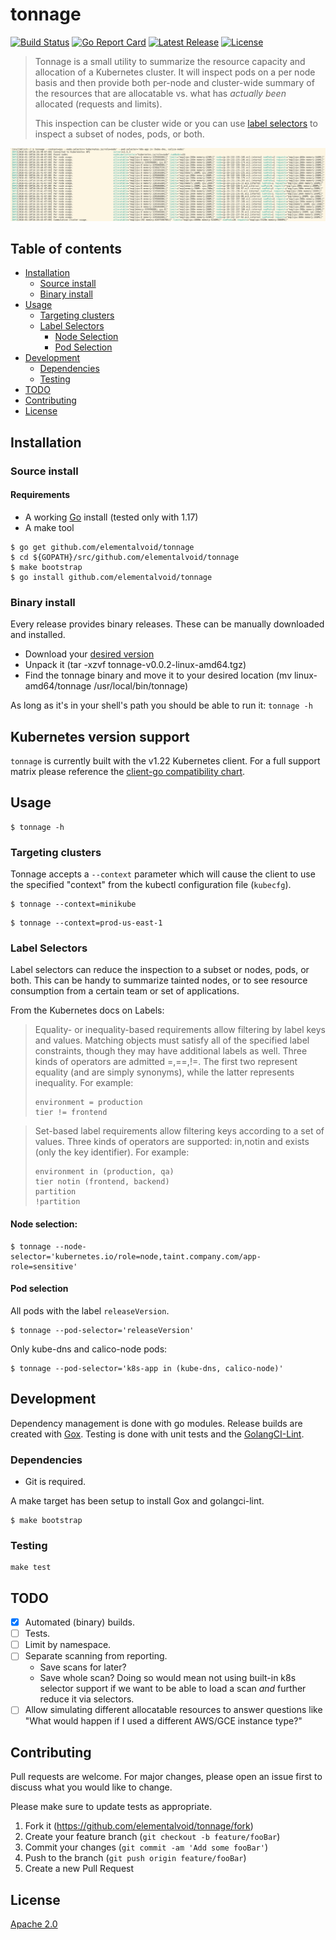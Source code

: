 # tonnage
[![Build Status](https://img.shields.io/travis/elementalvoid/tonnage.svg)](https://travis-ci.org/elementalvoid/tonnage)
[![Go Report Card](https://goreportcard.com/badge/github.com/elementalvoid/tonnage)](https://goreportcard.com/report/github.com/elementalvoid/tonnage)
[![Latest Release](https://img.shields.io/github/release/elementalvoid/tonnage.svg)](https://github.com/elementalvoid/tonnage/releases)
[![License](https://img.shields.io/github/license/elementalvoid/tonnage.svg)](https://github.com/elementalvoid/tonnage/blob/master/LICENSE)

>Tonnage is a small utility to summarize the resource capacity and allocation of a Kubernetes cluster.
>It will inspect pods on a per node basis and then provide both per-node and cluster-wide summary of
>the resources that are allocatable vs. what has _actually been_ allocated (requests and limits).
>
>This inspection can be cluster wide or you can use
>[label selectors](https://kubernetes.io/docs/concepts/overview/working-with-objects/labels/) to
>inspect a subset of nodes, pods, or both.

![](screenshot.png)

## Table of contents
  * [Installation](#installation)
     * [Source install](#source-install)
     * [Binary install](#binary-install)
  * [Usage](#usage)
     * [Targeting clusters](#targeting-clusters)
     * [Label Selectors](#label-selectors)
        * [Node Selection](#node-selection)
        * [Pod Selection](#pod-selection)
  * [Development](#development)
    * [Dependencies](#dependencies)
    * [Testing](#testing)
  * [TODO](#todo)
  * [Contributing](#contributing)
  * [License](#license)

## Installation

### Source install
#### Requirements

* A working [Go](https://golang.org/) install (tested only with 1.17)
* A make tool

```
$ go get github.com/elementalvoid/tonnage
$ cd ${GOPATH}/src/github.com/elementalvoid/tonnage
$ make bootstrap
$ go install github.com/elementalvoid/tonnage
```

### Binary install
Every release provides binary releases. These can be manually downloaded and installed.

* Download your [desired version](https://github.com/elementalvoid/tonnage/releases)
* Unpack it (tar -xzvf tonnage-v0.0.2-linux-amd64.tgz)
* Find the tonnage binary and move it to your desired location
(mv linux-amd64/tonnage /usr/local/bin/tonnage)

As long as it's in your shell's path you should be able to run it: `tonnage -h`

## Kubernetes version support

`tonnage` is currently built with the v1.22 Kubernetes client. For a full support matrix please
reference the [client-go compatibility chart](https://github.com/kubernetes/client-go#compatibility-matrix). 

## Usage

```
$ tonnage -h 
```

### Targeting clusters
Tonnage accepts a `--context` parameter which will cause the client to use the specified "context"
from the kubectl configuration file (`kubecfg`).
```
$ tonnage --context=minikube
```
```
$ tonnage --context=prod-us-east-1
```

### Label Selectors
Label selectors can reduce the inspection to a subset or nodes, pods, or both. This can be handy to
summarize tainted nodes, or to see resource consumption from a certain team or set of applications.

From the Kubernetes docs on Labels:
>Equality- or inequality-based requirements allow filtering by label keys and values. Matching objects
>must satisfy all of the specified label constraints, though they may have additional labels as well.
>Three kinds of operators are admitted =,==,!=. The first two represent equality (and are simply
>synonyms), while the latter represents inequality. For example:
>```
>environment = production
>tier != frontend
>```

>Set-based label requirements allow filtering keys according to a set of values. Three kinds of
>operators are supported: in,notin and exists (only the key identifier). For example:
>```
>environment in (production, qa)
>tier notin (frontend, backend)
>partition
>!partition
>```

#### Node selection:
```
$ tonnage --node-selector='kubernetes.io/role=node,taint.company.com/app-role=sensitive'
```

#### Pod selection
All pods with the label `releaseVersion`.
```
$ tonnage --pod-selector='releaseVersion'
```

Only kube-dns and calico-node pods:
```
$ tonnage --pod-selector='k8s-app in (kube-dns, calico-node)'
```

## Development
Dependency management is done with go modules. Release builds are created with
[Gox](https://github.com/mitchellh/gox). Testing is done with unit tests and the
[GolangCI-Lint](https://github.com/golangci/golangci-lint).

### Dependencies

* Git is required.

A make target has been setup to install Gox and golangci-lint.
```
$ make bootstrap
```

### Testing
```
make test
```

## TODO
- [x] Automated (binary) builds.
- [ ] Tests.
- [ ] Limit by namespace.
- [ ] Separate scanning from reporting.
  * Save scans for later?
  * Save whole scan? Doing so would mean not using built-in k8s selector support if we want to be
  able to load a scan _and_ further reduce it via selectors.
- [ ] Allow simulating different allocatable resources to answer questions like "What would happen
if I used a different AWS/GCE instance type?"

## Contributing
Pull requests are welcome. For major changes, please open an issue first to discuss what you would
like to change.

Please make sure to update tests as appropriate.

1. Fork it (<https://github.com/elementalvoid/tonnage/fork>)
2. Create your feature branch (`git checkout -b feature/fooBar`)
3. Commit your changes (`git commit -am 'Add some fooBar'`)
4. Push to the branch (`git push origin feature/fooBar`)
5. Create a new Pull Request

## License
[Apache 2.0](./LICENSE)
